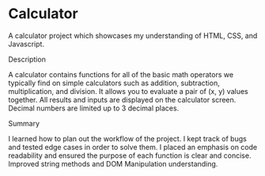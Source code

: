 # Calculator
A calculator project  which showcases my understanding of HTML, CSS, and Javascript.

Description

A calculator contains functions for all of the basic math operators we typically find on simple calculators such as addition, subtraction, multiplication, and division. It allows you to evaluate a pair of (x, y) values together. All results and inputs are displayed on the calculator screen. Decimal numbers are limited up to 3 decimal places.

Summary

I learned how to plan out the workflow of the project. I kept track of bugs and tested edge cases in order to solve them. I placed an emphasis on code readability and ensured the purpose of each function is clear and concise. Improved string methods and DOM Manipulation understanding.
